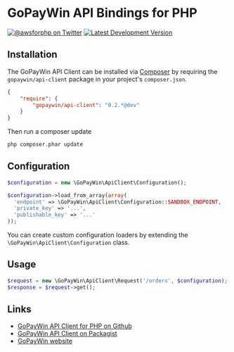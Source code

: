 # GoPayWin API Bindings for PHP

[![@awsforphp on Twitter](http://img.shields.io/badge/twitter-%40gopaywin-blue.svg?style=flat)](https://twitter.com/gopaywin)
[![Latest Development Version](https://img.shields.io/packagist/v/gopaywin/api-client.svg)](https://packagist.org/packages/gopaywin/api-client)

## Installation

The GoPayWin API Client can be installed via [Composer](http://getcomposer.org) by requiring the
`gopaywin/api-client` package in your project's `composer.json`.

```json
{
    "require": {
        "gopaywin/api-client": "0.2.*@dev"
    }
}
```

Then run a composer update
```sh
php composer.phar update
```

## Configuration

```php
$configuration = new \GoPayWin\ApiClient\Configuration();

$configuration->load_from_array(array(
  'endpoint' => \GoPayWin\ApiClient\Configuration::SANDBOX_ENDPOINT,
  'private_key' => '...',
  'publishable_key' => '...'
));
```

You can create custom configuration loaders by extending the `\GoPayWin\ApiClient\Configuration` class.

## Usage


```php
$request = new \GoPayWin\ApiClient\Request('/orders', $configuration);
$response = $request->get();
```

## Links

* [GoPayWin API Client for PHP on Github](http://github.com/gopaywin/api-client-php/)
* [GoPayWin API Client on Packagist](https://packagist.org/packages/gopaywin/api-client/)
* [GoPayWin website](http://www.gopaywin.com/)
